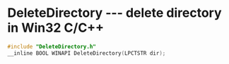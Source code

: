 # DeleteDirectory --- delete directory in Win32 C/C++

```c
#include "DeleteDirectory.h"
__inline BOOL WINAPI DeleteDirectory(LPCTSTR dir);
```
